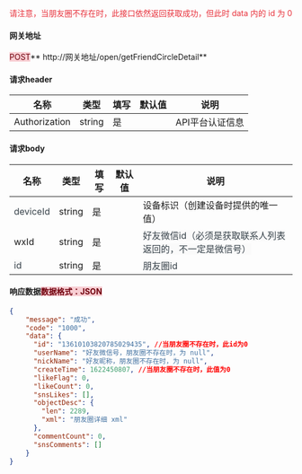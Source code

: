 <font style="color:#E8323C;">请注意，当朋友圈不存在时，此接口依然返回获取成功，但此时 data 内的 id 为 0</font>



#### 网关地址
<font style="background:#F8CED3;color:#70000D">POST</font>** http://网关地址/open/getFriendCircleDetail**

#### 请求header
| **名称** | **类型** | **填写** | **默认值** | **说明** |
| --- | --- | --- | --- | --- |
| Authorization | string | 是 |  | API平台认证信息 |


#### 请求body
| **名称** | **类型** | **填写** | **默认值** | **说明** |
| --- | --- | --- | --- | --- |
| <font style="color:#364149;">deviceId</font> | string | 是 |  | 设备标识（创建设备时提供的唯一值） |
| wxId | string | 是 |  | <font style="color:#364149;background-color:#FAFAFA;">好友微信id（必须是获取联系人列表返回的，不一定是微信号）</font> |
| <font style="color:#364149;background-color:#FAFAFA;">id</font> | string | 是 |  | <font style="color:#364149;background-color:#FAFAFA;">朋友圈id</font> |


#### 响应数据<font style="background:#F8CED3;color:#70000D">数据格式：JSON</font>
```json
{
    "message": "成功",
    "code": "1000",
    "data": {
      "id": "13610103820785029435", //当朋友圈不存在时，此id为0
      "userName": "好友微信号，朋友圈不存在时，为 null",
      "nickName": "好友昵称，朋友圈不存在时，为 null",
      "createTime": 1622450807, //当朋友圈不存在时，此值为0
      "likeFlag": 0,
      "likeCount": 0,
      "snsLikes": [],
      "objectDesc": {
        "len": 2289,
        "xml": "朋友圈详细 xml"
      },
      "commentCount": 0,
      "snsComments": []
    }
}
```

#### 
